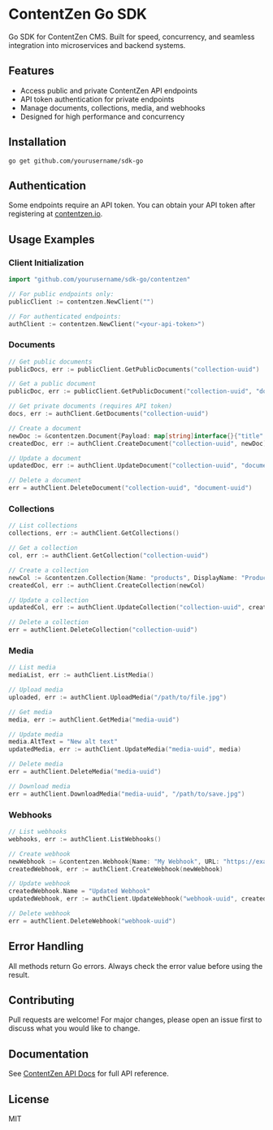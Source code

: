 # ContentZen Go SDK

Go SDK for ContentZen CMS. Built for speed, concurrency, and seamless integration into microservices and backend systems.

## Features
- Access public and private ContentZen API endpoints
- API token authentication for private endpoints
- Manage documents, collections, media, and webhooks
- Designed for high performance and concurrency

## Installation

```
go get github.com/yourusername/sdk-go
```

## Authentication
Some endpoints require an API token. You can obtain your API token after registering at [contentzen.io](https://contentzen.io).

## Usage Examples

### Client Initialization

```go
import "github.com/yourusername/sdk-go/contentzen"

// For public endpoints only:
publicClient := contentzen.NewClient("")

// For authenticated endpoints:
authClient := contentzen.NewClient("<your-api-token>")
```

### Documents

```go
// Get public documents
publicDocs, err := publicClient.GetPublicDocuments("collection-uuid")

// Get a public document
publicDoc, err := publicClient.GetPublicDocument("collection-uuid", "document-uuid")

// Get private documents (requires API token)
docs, err := authClient.GetDocuments("collection-uuid")

// Create a document
newDoc := &contentzen.Document{Payload: map[string]interface{}{"title": "Test"}, Lang: "en", State: "draft"}
createdDoc, err := authClient.CreateDocument("collection-uuid", newDoc)

// Update a document
updatedDoc, err := authClient.UpdateDocument("collection-uuid", "document-uuid", createdDoc)

// Delete a document
err = authClient.DeleteDocument("collection-uuid", "document-uuid")
```

### Collections

```go
// List collections
collections, err := authClient.GetCollections()

// Get a collection
col, err := authClient.GetCollection("collection-uuid")

// Create a collection
newCol := &contentzen.Collection{Name: "products", DisplayName: "Products", Description: "Product catalog", IsPublic: false}
createdCol, err := authClient.CreateCollection(newCol)

// Update a collection
updatedCol, err := authClient.UpdateCollection("collection-uuid", createdCol)

// Delete a collection
err = authClient.DeleteCollection("collection-uuid")
```

### Media

```go
// List media
mediaList, err := authClient.ListMedia()

// Upload media
uploaded, err := authClient.UploadMedia("/path/to/file.jpg")

// Get media
media, err := authClient.GetMedia("media-uuid")

// Update media
media.AltText = "New alt text"
updatedMedia, err := authClient.UpdateMedia("media-uuid", media)

// Delete media
err = authClient.DeleteMedia("media-uuid")

// Download media
err = authClient.DownloadMedia("media-uuid", "/path/to/save.jpg")
```

### Webhooks

```go
// List webhooks
webhooks, err := authClient.ListWebhooks()

// Create webhook
newWebhook := &contentzen.Webhook{Name: "My Webhook", URL: "https://example.com/webhook", Events: []string{"document.created"}, Method: "POST"}
createdWebhook, err := authClient.CreateWebhook(newWebhook)

// Update webhook
createdWebhook.Name = "Updated Webhook"
updatedWebhook, err := authClient.UpdateWebhook("webhook-uuid", createdWebhook)

// Delete webhook
err = authClient.DeleteWebhook("webhook-uuid")
```

## Error Handling
All methods return Go errors. Always check the error value before using the result.

## Contributing
Pull requests are welcome! For major changes, please open an issue first to discuss what you would like to change.

## Documentation
See [ContentZen API Docs](https://www.postman.com/winter-meteor-7066631/contentzen/collection/9m7enab/contentzen-api) for full API reference.

## License
MIT